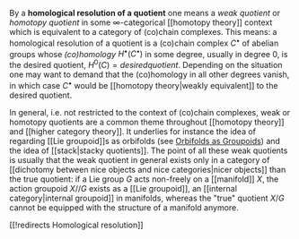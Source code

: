 By a **homological resolution of a quotient** one means a _weak quotient_ or _homotopy quotient_ in some $\infty$-categorical [[homotopy theory]] context which is equivalent to a category of (co)chain complexes. This means: a homological resolution of a quotient is a (co)chain complex $C^\bullet$ of abelian groups whose _(co)homology_ $H^\bullet(C^\bullet)$ in some degree, usually in degree 0, is the desired quotient, $H^0(C) = desired quotient$. 
Depending on the situation one may want to demand that the (co)homology in all other degrees vanish, in which case $C^\bullet$ would be [[homotopy theory|weakly equivalent]] to the desired quotient.

In general, i.e. not restricted to the context of  (co)chain complexes, weak or homotopy quotients are a common theme throughout [[homotopy theory]] and [[higher category theory]]. It underlies for instance the idea of regarding [[Lie groupoid]]s as orbifolds (see [Orbifolds as Groupoids](http://arxiv.org/abs/math.DG/0203100)) and the idea of [[stack|stacky quotients]]. The point of all these weak quotients is usually that the weak quotient in general exists only in a category of [[dichotomy between nice objects and nice categories|nicer objects]] than the true quotient: if a Lie group $G$ acts non-freely on a [[manifold]] $X$, the action groupoid $X//G$ exists as a [[Lie groupoid]], an [[internal category|internal groupoid]] in manifolds, whereas the "true" quotient $X/G$ cannot be equipped with the structure of a manifold anymore.


[[!redirects Homological resolution]]